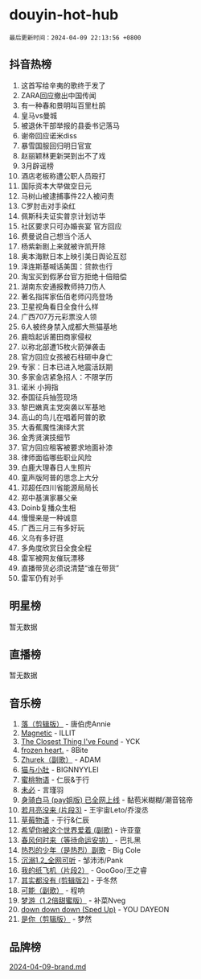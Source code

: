 # douyin-hot-hub

`最后更新时间：2024-04-09 22:13:56 +0800`

## 抖音热榜

1. 这首写给辛夷的歌终于发了
1. ZARA回应撤出中国传闻
1. 有一种春和景明叫百里杜鹃
1. 皇马vs曼城
1. 被退休干部举报的县委书记落马
1. 谢帝回应诺米diss
1. 暴雪国服回归明日官宣
1. 赵丽颖林更新哭到出不了戏
1. 3月辟谣榜
1. 酒店老板称遭公职人员殴打
1. 国际资本大举做空日元
1. 马树山被逮捕事件22人被问责
1. C罗肘击对手染红
1. 佩斯科夫证实普京计划访华
1. 社区要求只可办婚丧宴 官方回应
1. 费曼说自己想当个活人
1. 杨紫新剧上来就被许凯开除
1. 奥本海默日本上映引美日舆论互怼
1. 泽连斯基喊话美国：贷款也行
1. 淘宝买到假茅台官方拒绝十倍赔偿
1. 湖南东安通报教师持刀伤人
1. 著名指挥家伍佰老师闪亮登场
1. 卫星视角看日全食什么样
1. 广西707万元彩票没人领
1. 6人被终身禁入成都大熊猫基地
1. 鹿晗起诉莆田商家侵权
1. 以称北部遭15枚火箭弹袭击
1. 官方回应女孩被石柱砸中身亡
1. 专家：日本已进入地震活跃期
1. 多家金店紧急招人：不限学历
1. 诺米 小拇指
1. 泰国征兵抽签现场
1. 黎巴嫩真主党突袭以军基地
1. 高山的鸟儿在唱着阿普的歌
1. 大香蕉魔性演绎大赏
1. 金秀贤演技细节
1. 官方回应租客被要求地面补漆
1. 律师面临哪些职业风险
1. 白鹿大理春日人生照片
1. 童声版阿普的思念上大分
1. 邓超任四川省能源局局长
1. 郑中基演家暴父亲
1. Doinb复播众生相
1. 慢慢来是一种诚意
1. 广西三月三有多好玩
1. 义乌有多好逛
1. 多角度欣赏日全食全程
1. 雷军被网友催玩漂移
1. 直播带货必须说清楚“谁在带货”
1. 雷军仍有对手

## 明星榜

暂无数据

## 直播榜

暂无数据

## 音乐榜

1. [落（剪辑版）](https://sf6-cdn-tos.douyinstatic.com/obj/tos-cn-ve-2774/o0h6HvN1BBbli9LtU3i5fQIleBQMF5Cg4TZmmC) - 唐伯虎Annie
1. [Magnetic](https://sf6-cdn-tos.douyinstatic.com/obj/tos-cn-ve-2774/oAQCYdBNZfLACGDmVFAsfAtpy32tqErgQ3XgBN) - ILLIT
1. [The Closest Thing I've Found](https://sf27-cdn-tos.douyinstatic.com/obj/tos-cn-ve-2774/514ab5d9146f4d2ca454b7adff8e5e4d) - YCK
1. [frozen heart.](https://sf3-cdn-tos.douyinstatic.com/obj/tos-cn-ve-2774/oIIWJfyjIACZA9zQMtnJ6hQQhFC4vhCupoRBsO) - 8Bite
1. [Zhurek（副歌）](https://sf5-hl-cdn-tos.douyinstatic.com/obj/tos-cn-ve-2774/ooQm8FBZQDlf0btEYgVpCcSCQfrdJGBEKZYBGS) - ADAM
1. [猫与小肚](https://sf3-cdn-tos.douyinstatic.com/obj/tos-cn-ve-2774/osZeoClMECgK8DYl6VebABgbchEtPYQjZEnRtd) - BIGNNYYLEI
1. [蜜桃物语](https://sf3-cdn-tos.douyinstatic.com/obj/tos-cn-ve-2774/oIhOSCZtIACtYU4XQkngiW9kCBfVD1Fz9IYeqL) - 仁辰&于行
1. [未必](https://sf5-hl-cdn-tos.douyinstatic.com/obj/tos-cn-ve-2774/ogntQMFnKQDZUgTCYuJgfLEtleYZZFxBQqhhFB) - 言瑾羽
1. [身骑白马 (pay姐版) 已全网上线](https://sf5-hl-cdn-tos.douyinstatic.com/obj/tos-cn-ve-2774/oQLO5ZgLsFkaDhdIIveF2zUCgfweY0gWaH4AQG) - 黏苞米糊糊/潮音铭帝
1. [若月亮没来 (片段3)](https://sf5-hl-cdn-tos.douyinstatic.com/obj/tos-cn-ve-2774/okfyEUsGW1B1ovJi5JiN9IjvAT2lMwA054GoEB) - 王宇宙Leto/乔浚丞
1. [草莓物语](https://sf27-cdn-tos.douyinstatic.com/obj/tos-cn-ve-2774/okynhJ7jEAIIZBfsLgYMEI8QC3WbQNN66RKzhT) - 于行&仁辰
1. [希望你被这个世界爱着 (副歌)](https://sf3-cdn-tos.douyinstatic.com/obj/tos-cn-ve-2774/oUHCmWQfZlE3QQBKBeD8rCFLpJzPgCpImhsxMt) - 许亚童
1. [春风何时来（等待命运安排）](https://sf5-hl-cdn-tos.douyinstatic.com/obj/tos-cn-ve-2774/oICBNbD3gelMfB4WgiD1KI2jQtXZE2FgHLwtsl) - 巴扎黑
1. [热烈的少年（是热烈）副歌](https://sf6-cdn-tos.douyinstatic.com/obj/tos-cn-ve-2774/owVNI0CLDAUMtSz6TEYvfFBFL4UDFFhLfgK8fa) - Big Cole
1. [沉溺1.2_全网可听](https://sf3-cdn-tos.douyinstatic.com/obj/tos-cn-ve-2774/ok2QoiBqsWAX9McZmWiI9gAB0EzwD4Xj6yfmtH) - 邹沛沛/Pank
1. [我的纸飞机（片段2）](https://sf5-hl-cdn-tos.douyinstatic.com/obj/tos-cn-ve-2774/oM2ZrKcg2CD5AeRB2gkeXOFB1IxAGJdZPazYHf) - GooGoo/王之睿
1. [其实都没有 (剪辑版2)](https://sf5-hl-cdn-tos.douyinstatic.com/obj/tos-cn-ve-2774/oEBNQenHZtBhxYjGgUDQk0BCHTigQafgFlbQ7k) - 于冬然
1. [可能（副歌）](https://sf5-hl-cdn-tos.douyinstatic.com/obj/tos-cn-ve-2774/cde1731888894259b333569393c2fb51) - 程响
1. [梦游（1.2倍甜蜜版）](https://sf3-cdn-tos.douyinstatic.com/obj/tos-cn-ve-2774/o4gyAUm8hwufoEABmwVIiQtHsFuGzAEEWtNMzo) - 补菜Nveg
1. [down down down (Sped Up)](https://sf5-hl-cdn-tos.douyinstatic.com/obj/tos-cn-ve-2774/ow80iABiXIO9DsFwK6WeZKMaJRi3BPJAotDy8m) - YOU DAYEON
1. [是你（剪辑版）](https://sf6-cdn-tos.douyinstatic.com/obj/tos-cn-ve-2774/46019dae783c4c969944217fe1cfafc4) - 梦然

## 品牌榜

[2024-04-09-brand.md](2024-04-09-brand.md)
